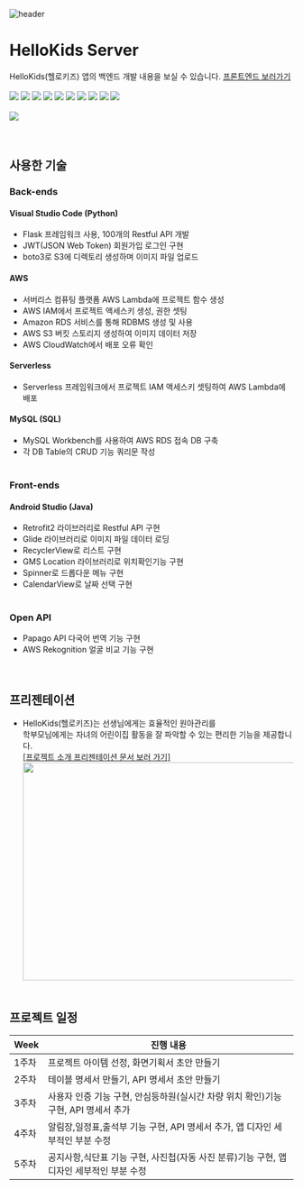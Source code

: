![header](https://github.com/bopool/HelloKids/blob/master/app/src/main/res/drawable-v24/git_top.jpg)

# HelloKids Server
HelloKids(헬로키즈) 앱의 백엔드 개발 내용을 보실 수 있습니다. <a href= "https://github.com/YeojinSon7/HelloKids">프론트엔드 보러가기</a><br/><br/>
<img src="https://img.shields.io/badge/Python-3776AB?style=flat-square&logo=Python&logoColor=white"/> <img src="https://img.shields.io/badge/Flask-000000?style=flat-square&logo=flask&logoColor=white"/> <img src="https://img.shields.io/badge/Visual Studio Code-007ACC?style=flat-square&logo=Visual Studio Code&logoColor=white"/> <img src="https://img.shields.io/badge/java-007396?style=flat-square&logo=java&logoColor=white"/> <img src="https://img.shields.io/badge/Android Studio-3DDC84?style=flat-square&logo=Android Studio&logoColor=white"/> <img src="https://img.shields.io/badge/MySQL-4479A1?style=flat-square&logo=MySQL&logoColor=white"/> <img src="https://img.shields.io/badge/JSON-000000?style=flat-square&logo=json&logoColor=white"/> <img src="https://img.shields.io/badge/Amazon AWS-232F3E?style=flat-square&logo=amazonaws&logoColor=white"/> <img src="https://img.shields.io/badge/Anaconda-44A833?style=flat-square&logo=Anaconda&logoColor=white"/> <img src="https://img.shields.io/badge/Git-F05032?style=flat-square&logo=git&logoColor=white"/><br/><br/>
<img src="https://github.com/bopool/HelloKids/blob/master/app/src/main/res/drawable-v24/hellokidsmainmovie1.gif"/><br/><br/><br/>

## 사용한 기술
### Back-ends
#### Visual Studio Code (Python)
- Flask 프레임워크 사용, 100개의 Restful API 개발
- JWT(JSON Web Token) 회원가입 로그인 구현
- boto3로 S3에 디렉토리 생성하며 이미지 파일 업로드

#### AWS
- 서버리스 컴퓨팅 플랫폼 AWS Lambda에 프로젝트 함수 생성
- AWS IAM에서 프로젝트 액세스키 생성, 권한 셋팅
- Amazon RDS 서비스를 통해 RDBMS 생성 및 사용
- AWS S3 버킷 스토리지 생성하여 이미지 데이터 저장
- AWS CloudWatch에서 배포 오류 확인

#### Serverless
- Serverless 프레임워크에서 프로젝트 IAM 액세스키 
   셋팅하여 AWS Lambda에 배포

#### MySQL (SQL)
- MySQL Workbench를 사용하여 AWS RDS 접속 DB 구축
- 각 DB Table의 CRUD 기능 쿼리문 작성
<br/><br/>

### Front-ends
#### Android Studio (Java)
- Retrofit2 라이브러리로 Restful API 구현
- Glide 라이브러리로 이미지 파일 데이터 로딩
- RecyclerView로 리스트 구현
- GMS Location 라이브러리로 위치확인기능 구현
- Spinner로 드롭다운 메뉴 구현
- CalendarView로 날짜 선택 구현
<br/><br/>

### Open API
- Papago API 다국어 번역 기능 구현 
- AWS Rekognition 얼굴 비교 기능 구현
<br/><br/><br/>

## 프리젠테이션
* HelloKids(헬로키즈)는 선생님에게는 효율적인 원아관리를 <br/>
학부모님에게는 자녀의 어린이집 활동을 잘 파악할 수 있는 편리한 기능을 제공합니다. <br/>
<a href= "https://drive.google.com/file/d/1YFZsn_9-0wchzUDaHK6vHVRebC9xKlDY/view">[프로젝트 소개 프리젠테이션 문서 보러 가기]</a><br/>
<img src="https://github.com/bopool/aws-hellokids-api/assets/130967557/65ea1f81-0585-42a1-b4ab-3b7a2f4aa3d8"  width="700" height="387" /><br/><br/>

##  프로젝트 일정
| Week | 진행 내용 |
| ------ | ----------- |
| 1주차 | 프로젝트 아이템 선정, 화면기획서 초안 만들기 |
| 2주차 | 테이블 명세서 만들기, API 명세서 초안 만들기 |
| 3주차 | 사용자 인증 기능 구현, 안심등하원(실시간 차량 위치 확인)기능 구현, API 명세서 추가|
| 4주차 | 알림장,일정표,출석부 기능 구현, API 명세서 추가, 앱 디자인 세부적인 부분 수정|
| 5주차 | 공지사항,식단표 기능 구현, 사진첩(자동 사진 분류)기능 구현, 앱 디자인 세부적인 부분 수정|

##### 
<br/><br/><br/>


